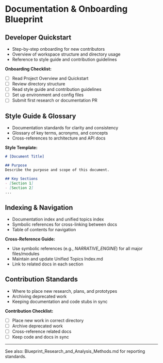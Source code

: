# Documentation & Onboarding Blueprint

## Developer Quickstart

- Step-by-step onboarding for new contributors
- Overview of workspace structure and directory usage
- Reference to style guide and contribution guidelines

**Onboarding Checklist:**
- [ ] Read Project Overview and Quickstart
- [ ] Review directory structure
- [ ] Read style guide and contribution guidelines
- [ ] Set up environment and config files
- [ ] Submit first research or documentation PR

## Style Guide & Glossary

- Documentation standards for clarity and consistency
- Glossary of key terms, acronyms, and concepts
- Cross-references to architecture and API docs

**Style Template:**
```markdown
# [Document Title]

## Purpose
Describe the purpose and scope of this document.

## Key Sections
- [Section 1]
- [Section 2]
...
```

## Indexing & Navigation

- Documentation index and unified topics index
- Symbolic references for cross-linking between docs
- Table of contents for navigation

**Cross-Reference Guide:**
- Use symbolic references (e.g., _NARRATIVE_ENGINE_) for all major files/modules
- Maintain and update Unified Topics Index.md
- Link to related docs in each section

## Contribution Standards

- Where to place new research, plans, and prototypes
- Archiving deprecated work
- Keeping documentation and code stubs in sync

**Contribution Checklist:**
- [ ] Place new work in correct directory
- [ ] Archive deprecated work
- [ ] Cross-reference related docs
- [ ] Keep code and docs in sync

---

See also: Blueprint_Research_and_Analysis_Methods.md for reporting standards.
